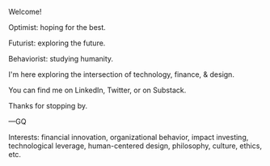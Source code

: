 Welcome!

Optimist: hoping for the best.

Futurist: exploring the future.

Behaviorist: studying humanity.

I'm here exploring the intersection of technology, finance, & design.

You can find me on LinkedIn, Twitter, or on Substack.

Thanks for stopping by.

—GQ

Interests: financial innovation, organizational behavior, impact investing, technological leverage, human-centered design, philosophy, culture, ethics, etc.


<!---
garretcq/garretcq is a ✨ special ✨ repository because its `README.md` (this file) appears on your GitHub profile.
You can click the Preview link to take a look at your changes.
--->
